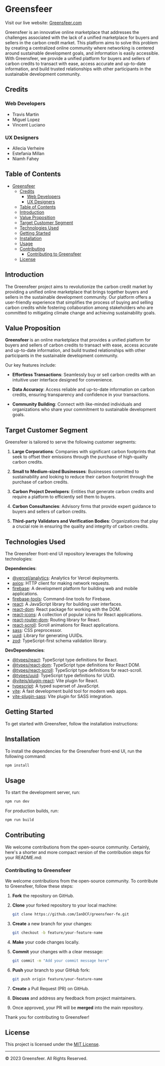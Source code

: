 # Greensfeer

Visit our live website: [Greensfeer.com](https://greensfeer.com)

Greensfeer is an innovative online marketplace that addresses the challenges associated with the lack of a unified marketplace for buyers and sellers in the carbon credit market. This platform aims to solve this problem by creating a centralized online community where networking is centered around sustainable development goals, and information is easily accessible. With Greensfeer, we provide a unified platform for buyers and sellers of carbon credits to transact with ease, access accurate and up-to-date information, and build trusted relationships with other participants in the sustainable development community.

## Credits

### Web Developers

- Travis Martin
- Miguel Lopez
- Vincent Luciano

### UX Designers

- Allecia Verheire
- Estefania Millan
- Niamh Fahey

## Table of Contents

- [Greensfeer](#greensfeer)
  - [Credits](#credits)
    - [Web Developers](#web-developers)
    - [UX Designers](#ux-designers)
  - [Table of Contents](#table-of-contents)
  - [Introduction](#introduction)
  - [Value Proposition](#value-proposition)
  - [Target Customer Segment](#target-customer-segment)
  - [Technologies Used](#technologies-used)
  - [Getting Started](#getting-started)
  - [Installation](#installation)
  - [Usage](#usage)
  - [Contributing](#contributing)
    - [Contributing to Greensfeer](#contributing-to-greensfeer)
  - [License](#license)

## Introduction

The Greensfeer project aims to revolutionize the carbon credit market by providing a unified online marketplace that brings together buyers and sellers in the sustainable development community. Our platform offers a user-friendly experience that simplifies the process of buying and selling carbon credits while fostering collaboration among stakeholders who are committed to mitigating climate change and achieving sustainability goals.

## Value Proposition

**Greensfeer** is an online marketplace that provides a unified platform for buyers and sellers of carbon credits to transact with ease, access accurate and up-to-date information, and build trusted relationships with other participants in the sustainable development community.

Our key features include:

- **Effortless Transactions**: Seamlessly buy or sell carbon credits with an intuitive user interface designed for convenience.

- **Data Accuracy**: Access reliable and up-to-date information on carbon credits, ensuring transparency and confidence in your transactions.

- **Community Building**: Connect with like-minded individuals and organizations who share your commitment to sustainable development goals.

## Target Customer Segment

Greensfeer is tailored to serve the following customer segments:

1. **Large Corporations**: Companies with significant carbon footprints that seek to offset their emissions through the purchase of high-quality carbon credits.

2. **Small to Medium-sized Businesses**: Businesses committed to sustainability and looking to reduce their carbon footprint through the purchase of carbon credits.

3. **Carbon Project Developers**: Entities that generate carbon credits and require a platform to efficiently sell them to buyers.

4. **Carbon Consultancies**: Advisory firms that provide expert guidance to buyers and sellers of carbon credits.

5. **Third-party Validators and Verification Bodies**: Organizations that play a crucial role in ensuring the quality and integrity of carbon credits.

## Technologies Used

The Greensfeer front-end UI repository leverages the following technologies:

**Dependencies**:

- [@vercel/analytics](https://www.npmjs.com/package/@vercel/analytics): Analytics for Vercel deployments.
- [axios](https://www.npmjs.com/package/axios): HTTP client for making network requests.
- [firebase](https://www.npmjs.com/package/firebase): A development platform for building web and mobile applications.
- [firebase-tools](https://www.npmjs.com/package/firebase-tools): Command-line tools for Firebase.
- [react](https://reactjs.org/): A JavaScript library for building user interfaces.
- [react-dom](https://reactjs.org/docs/react-dom.html): React package for working with the DOM.
- [react-icons](https://react-icons.github.io/react-icons/): A collection of popular icons for React applications.
- [react-router-dom](https://reactrouter.com/web/guides/quick-start): Routing library for React.
- [react-scroll](https://www.npmjs.com/package/react-scroll): Scroll animations for React applications.
- [sass](https://sass-lang.com/): CSS preprocessor.
- [uuid](https://www.npmjs.com/package/uuid): Library for generating UUIDs.
- [zod](https://www.npmjs.com/package/zod): TypeScript-first schema validation library.

**DevDependencies**:

- [@types/react](https://www.npmjs.com/package/@types/react): TypeScript type definitions for React.
- [@types/react-dom](https://www.npmjs.com/package/@types/react-dom): TypeScript type definitions for React DOM.
- [@types/react-scroll](https://www.npmjs.com/package/@types/react-scroll): TypeScript type definitions for react-scroll.
- [@types/uuid](https://www.npmjs.com/package/@types/uuid): TypeScript type definitions for UUID.
- [@vitejs/plugin-react](https://www.npmjs.com/package/@vitejs/plugin-react): Vite plugin for React.
- [typescript](https://www.typescriptlang.org/): A typed superset of JavaScript.
- [vite](https://vitejs.dev/): A fast development build tool for modern web apps.
- [vite-plugin-sass](https://www.npmjs.com/package/vite-plugin-sass): Vite plugin for SASS integration.

## Getting Started

To get started with Greensfeer, follow the installation instructions:

## Installation

To install the dependencies for the Greensfeer front-end UI, run the following command:

```bash
npm install
```

## Usage

To start the development server, run:

```bash
npm run dev
```

For production builds, run:

```bash
npm run build
```

## Contributing

We welcome contributions from the open-source community.
Certainly, here's a shorter and more compact version of the contribution steps for your README.md:

### Contributing to Greensfeer

We welcome contributions from the open-source community. To contribute to Greensfeer, follow these steps:

1. **Fork** the repository on GitHub.

2. **Clone** your forked repository to your local machine:

   ```bash
   git clone https://github.com/IanDCF/greensfeer-fe.git
   ```

3. **Create** a new branch for your changes:

   ```bash
   git checkout -b feature/your-feature-name
   ```

4. **Make** your code changes locally.

5. **Commit** your changes with a clear message:

   ```bash
   git commit -m "Add your commit message here"
   ```

6. **Push** your branch to your GitHub fork:

   ```bash
   git push origin feature/your-feature-name
   ```

7. **Create** a Pull Request (PR) on GitHub.

8. **Discuss** and address any feedback from project maintainers.

9. Once approved, your PR will be **merged** into the main repository.

Thank you for contributing to Greensfeer!

## License

This project is licensed under the [MIT License](LICENSE).

---

© 2023 Greensfeer. All Rights Reserved.
